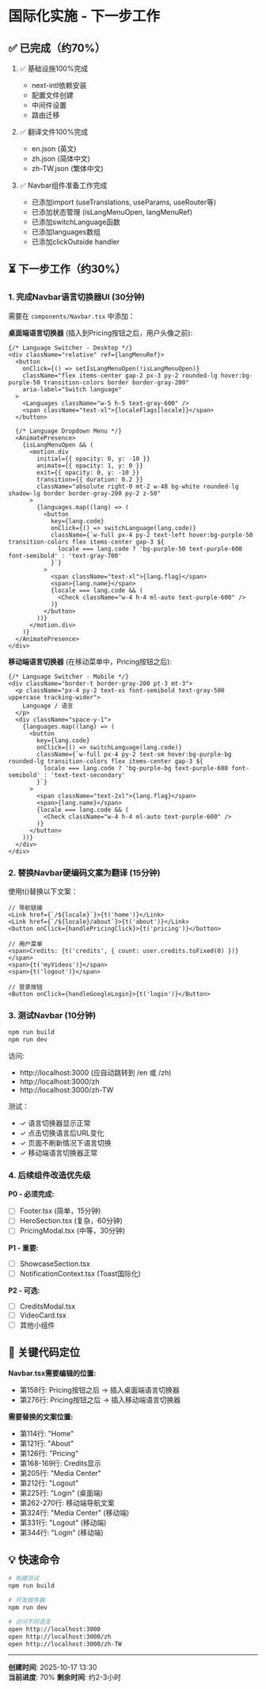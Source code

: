 # 国际化实施 - 下一步工作

## ✅ 已完成（约70%）

1. ✅ 基础设施100%完成
   - next-intl依赖安装
   - 配置文件创建
   - 中间件设置
   - 路由迁移

2. ✅ 翻译文件100%完成
   - en.json (英文)
   - zh.json (简体中文)
   - zh-TW.json (繁体中文)

3. ✅ Navbar组件准备工作完成
   - 已添加import (useTranslations, useParams, useRouter等)
   - 已添加状态管理 (isLangMenuOpen, langMenuRef)
   - 已添加switchLanguage函数
   - 已添加languages数组
   - 已添加clickOutside handler

## ⏳ 下一步工作（约30%）

### 1. 完成Navbar语言切换器UI (30分钟)

需要在 `components/Navbar.tsx` 中添加：

**桌面端语言切换器** (插入到Pricing按钮之后，用户头像之前):

```tsx
{/* Language Switcher - Desktop */}
<div className="relative" ref={langMenuRef}>
  <button
    onClick={() => setIsLangMenuOpen(!isLangMenuOpen)}
    className="flex items-center gap-2 px-3 py-2 rounded-lg hover:bg-purple-50 transition-colors border border-gray-200"
    aria-label="Switch language"
  >
    <Languages className="w-5 h-5 text-gray-600" />
    <span className="text-xl">{localeFlags[locale]}</span>
  </button>

  {/* Language Dropdown Menu */}
  <AnimatePresence>
    {isLangMenuOpen && (
      <motion.div
        initial={{ opacity: 0, y: -10 }}
        animate={{ opacity: 1, y: 0 }}
        exit={{ opacity: 0, y: -10 }}
        transition={{ duration: 0.2 }}
        className="absolute right-0 mt-2 w-48 bg-white rounded-lg shadow-lg border border-gray-200 py-2 z-50"
      >
        {languages.map((lang) => (
          <button
            key={lang.code}
            onClick={() => switchLanguage(lang.code)}
            className={`w-full px-4 py-2 text-left hover:bg-purple-50 transition-colors flex items-center gap-3 ${
              locale === lang.code ? 'bg-purple-50 text-purple-600 font-semibold' : 'text-gray-700'
            }`}
          >
            <span className="text-xl">{lang.flag}</span>
            <span>{lang.name}</span>
            {locale === lang.code && (
              <Check className="w-4 h-4 ml-auto text-purple-600" />
            )}
          </button>
        ))}
      </motion.div>
    )}
  </AnimatePresence>
</div>
```

**移动端语言切换器** (在移动菜单中，Pricing按钮之后):

```tsx
{/* Language Switcher - Mobile */}
<div className="border-t border-gray-200 pt-3 mt-3">
  <p className="px-4 py-2 text-xs font-semibold text-gray-500 uppercase tracking-wider">
    Language / 语言
  </p>
  <div className="space-y-1">
    {languages.map((lang) => (
      <button
        key={lang.code}
        onClick={() => switchLanguage(lang.code)}
        className={`w-full px-4 py-2 text-sm hover:bg-purple-bg rounded-lg transition-colors flex items-center gap-3 ${
          locale === lang.code ? 'bg-purple-bg text-purple-600 font-semibold' : 'text-text-secondary'
        }`}
      >
        <span className="text-2xl">{lang.flag}</span>
        <span>{lang.name}</span>
        {locale === lang.code && (
          <Check className="w-4 h-4 ml-auto text-purple-600" />
        )}
      </button>
    ))}
  </div>
</div>
```

### 2. 替换Navbar硬编码文案为翻译 (15分钟)

使用t()替换以下文案：

```tsx
// 导航链接
<Link href={`/${locale}`}>{t('home')}</Link>
<Link href={`/${locale}/about`}>{t('about')}</Link>
<button onClick={handlePricingClick}>{t('pricing')}</button>

// 用户菜单
<span>Credits: {t('credits', { count: user.credits.toFixed(0) })}</span>
<span>{t('myVideos')}</span>
<span>{t('logout')}</span>

// 登录按钮
<Button onClick={handleGoogleLogin}>{t('login')}</Button>
```

### 3. 测试Navbar (10分钟)

```bash
npm run build
npm run dev
```

访问:
- http://localhost:3000 (应自动跳转到 /en 或 /zh)
- http://localhost:3000/zh
- http://localhost:3000/zh-TW

测试：
- ✓ 语言切换器显示正常
- ✓ 点击切换语言后URL变化
- ✓ 页面不刷新情况下语言切换
- ✓ 移动端语言切换器正常

### 4. 后续组件改造优先级

**P0 - 必须完成:**
- [ ] Footer.tsx (简单，15分钟)
- [ ] HeroSection.tsx (复杂，60分钟)
- [ ] PricingModal.tsx (中等，30分钟)

**P1 - 重要:**
- [ ] ShowcaseSection.tsx
- [ ] NotificationContext.tsx (Toast国际化)

**P2 - 可选:**
- [ ] CreditsModal.tsx
- [ ] VideoCard.tsx
- [ ] 其他小组件

## 🎯 关键代码定位

**Navbar.tsx需要编辑的位置:**
- 第158行: Pricing按钮之后 → 插入桌面端语言切换器
- 第276行: Pricing按钮之后 → 插入移动端语言切换器

**需要替换的文案位置:**
- 第114行: "Home"
- 第121行: "About"
- 第126行: "Pricing"
- 第168-169行: Credits显示
- 第205行: "Media Center"  
- 第212行: "Logout"
- 第225行: "Login" (桌面端)
- 第262-270行: 移动端导航文案
- 第324行: "Media Center" (移动端)
- 第331行: "Logout" (移动端)
- 第344行: "Login" (移动端)

## 💡 快速命令

```bash
# 构建测试
npm run build

# 开发服务器
npm run dev

# 访问不同语言
open http://localhost:3000
open http://localhost:3000/zh
open http://localhost:3000/zh-TW
```

---

**创建时间**: 2025-10-17 13:30  
**当前进度**: 70%
**剩余时间**: 约2-3小时
